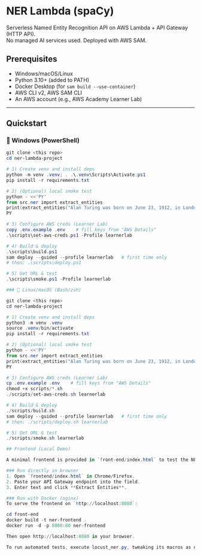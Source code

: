 # NER Lambda (spaCy)

Serverless Named Entity Recognition API on AWS Lambda + API Gateway (HTTP API).  
No managed AI services used. Deployed with AWS SAM.

## Prerequisites
- Windows/macOS/Linux
- Python 3.10+ (added to PATH)
- Docker Desktop (for `sam build --use-container`)
- AWS CLI v2, AWS SAM CLI
- An AWS account (e.g., AWS Academy Learner Lab)

---

## Quickstart

### 🔹 Windows (PowerShell)

```powershell
git clone <this repo>
cd ner-lambda-project

# 1) Create venv and install deps
python -m venv .venv; . .\.venv\Scripts\Activate.ps1
pip install -r requirements.txt

# 2) (Optional) local smoke test
python - <<'PY'
from src.ner import extract_entities
print(extract_entities("Alan Turing was born on June 23, 1912, in London, England."))
PY

# 3) Configure AWS creds (Learner Lab)
copy .env.example .env    # fill keys from "AWS Details"
.\scripts\set-aws-creds.ps1 -Profile learnerlab

# 4) Build & deploy
.\scripts\build.ps1
sam deploy --guided --profile learnerlab   # first time only
# then: .\scripts\deploy.ps1

# 5) Get URL & test
.\scripts\smoke.ps1 -Profile learnerlab

### 🔹 Linux/macOS (Bash/zsh)

git clone <this repo>
cd ner-lambda-project

# 1) Create venv and install deps
python3 -m venv .venv
source .venv/bin/activate
pip install -r requirements.txt

# 2) (Optional) local smoke test
python - <<'PY'
from src.ner import extract_entities
print(extract_entities("Alan Turing was born on June 23, 1912, in London, England."))
PY

# 3) Configure AWS creds (Learner Lab)
cp .env.example .env    # fill keys from "AWS Details"
chmod +x scripts/*.sh
./scripts/set-aws-creds.sh learnerlab

# 4) Build & deploy
./scripts/build.sh
sam deploy --guided --profile learnerlab   # first time only
# then: ./scripts/deploy.sh learnerlab

# 5) Get URL & test
./scripts/smoke.sh learnerlab

## Frontend (Local Demo)

A minimal frontend is provided in `front-end/index.html` to test the NER API.

### Run directly in browser
1. Open `frontend/index.html` in Chrome/Firefox.
2. Paste your API Gateway endpoint into the field.
3. Enter text and click **Extract Entities**.

### Run with Docker (nginx)
To serve the frontend on `http://localhost:8080`:

cd front-end
docker build -t ner-frontend .
docker run -d -p 8080:80 ner-frontend

Then open http://localhost:8080 in your browser.

To run automated tests, execute locust_ner.py, tweaking its macros as needed.
